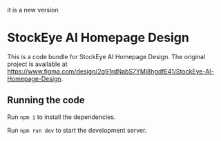 it is a new version
  # StockEye AI Homepage Design

  This is a code bundle for StockEye AI Homepage Design. The original project is available at https://www.figma.com/design/2g91rdNabS7YMl8hgdfE41/StockEye-AI-Homepage-Design.

  ## Running the code

  Run `npm i` to install the dependencies.

  Run `npm run dev` to start the development server.
  
